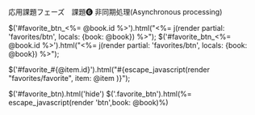 応用課題フェーズ　課題❻ 非同期処理(Asynchronous processing)


$('#favorite_btn_<%= @book.id %>').html("<%= j(render partial: 'favorites/btn', locals: {book: @book}) %>");
$('#favorite_btn_<%= @book.id %>').html("<%= j(render partial: 'favorites/btn', locals: {book: @book}) %>");

$('#favorite_#{@item.id}').html("#{escape_javascript(render "favorites/favorite", item: @item )}");

$('#favorite_btn).html('hide')
$('.favorite_btn').html(%= escape_javascript(render 'btn',book: @book)%)